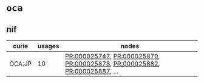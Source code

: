 # `oca`

## nif

| curie   |   usages | nodes                                                                                                                                                                                                                                                                                                                |
|---------|----------|----------------------------------------------------------------------------------------------------------------------------------------------------------------------------------------------------------------------------------------------------------------------------------------------------------------------|
| OCA:JP  |       10 | [PR:000025747](http://purl.obolibrary.org/obo/PR_000025747), [PR:000025870](http://purl.obolibrary.org/obo/PR_000025870), [PR:000025878](http://purl.obolibrary.org/obo/PR_000025878), [PR:000025882](http://purl.obolibrary.org/obo/PR_000025882), [PR:000025887](http://purl.obolibrary.org/obo/PR_000025887), ... |

